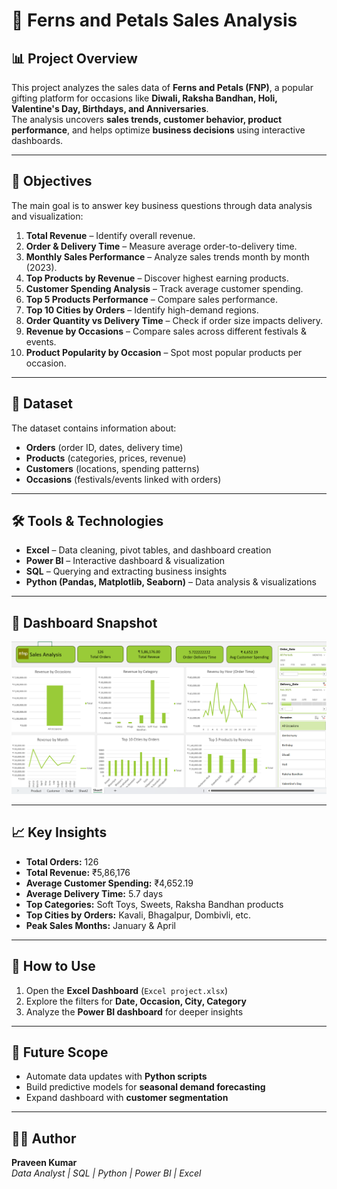 # 🌸 Ferns and Petals Sales Analysis

## 📊 Project Overview
This project analyzes the sales data of **Ferns and Petals (FNP)**, a popular gifting platform for occasions like **Diwali, Raksha Bandhan, Holi, Valentine's Day, Birthdays, and Anniversaries**.  
The analysis uncovers **sales trends, customer behavior, product performance**, and helps optimize **business decisions** using interactive dashboards.

---

## 🚀 Objectives
The main goal is to answer key business questions through data analysis and visualization:

1. **Total Revenue** – Identify overall revenue.
2. **Order & Delivery Time** – Measure average order-to-delivery time.
3. **Monthly Sales Performance** – Analyze sales trends month by month (2023).
4. **Top Products by Revenue** – Discover highest earning products.
5. **Customer Spending Analysis** – Track average customer spending.
6. **Top 5 Products Performance** – Compare sales performance.
7. **Top 10 Cities by Orders** – Identify high-demand regions.
8. **Order Quantity vs Delivery Time** – Check if order size impacts delivery.
9. **Revenue by Occasions** – Compare sales across different festivals & events.
10. **Product Popularity by Occasion** – Spot most popular products per occasion.

---

## 📂 Dataset
The dataset contains information about:
- **Orders** (order ID, dates, delivery time)
- **Products** (categories, prices, revenue)
- **Customers** (locations, spending patterns)
- **Occasions** (festivals/events linked with orders)

---

## 🛠️ Tools & Technologies
- **Excel** – Data cleaning, pivot tables, and dashboard creation  
- **Power BI** – Interactive dashboard & visualization  
- **SQL** – Querying and extracting business insights  
- **Python (Pandas, Matplotlib, Seaborn)** – Data analysis & visualizations  

---

## 📸 Dashboard Snapshot
![Dashboard Screenshot](https://github.com/Praveenkumar-p-gif/FNP-Sales-ExcelDashboard/blob/main/FNP%20Excel%20Dasboard/Screenshot%202025-09-21%20105359.png)

---

## 📈 Key Insights
- **Total Orders:** 126  
- **Total Revenue:** ₹5,86,176  
- **Average Customer Spending:** ₹4,652.19  
- **Average Delivery Time:** 5.7 days  
- **Top Categories:** Soft Toys, Sweets, Raksha Bandhan products  
- **Top Cities by Orders:** Kavali, Bhagalpur, Dombivli, etc.  
- **Peak Sales Months:** January & April  

---

## 📌 How to Use
1. Open the **Excel Dashboard** (`Excel project.xlsx`)  
2. Explore the filters for **Date, Occasion, City, Category**  
3. Analyze the **Power BI dashboard** for deeper insights  

---

## 📜 Future Scope
- Automate data updates with **Python scripts**  
- Build predictive models for **seasonal demand forecasting**  
- Expand dashboard with **customer segmentation**  

---

## 👨‍💻 Author
**Praveen Kumar**  
_Data Analyst | SQL | Python | Power BI | Excel_

